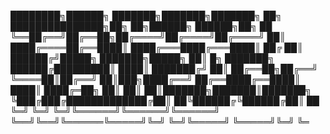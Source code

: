 ████████╗██████╗ ███████╗███████╗███████╗          ██╗    ███████████████╗██╗  ██╗██████╗ ██████╗██╗  ██ 
 ╚══██╔══╝██╔══██╗██╔════╝██╔════╝██╔════╝         ██║    ████╔════██╔══████║  ████╔═══████╔═══████║ ██╔ 
    ██║   ██████╔╝█████╗  ███████╗█████╗           ██║ █╗ ███████╗ ██████╔█████████║   ████║   ███████╔╝ 
    ██║   ██╔══██╗██╔══╝  ╚════██║██╔══╝           ██║███╗████╔══╝ ██╔══████╔══████║   ████║   ████╔═██╗ 
    ██║   ██║  ██║███████╗███████║███████╗        ╚███╔███╔█████████████╔██║  ██╚██████╔╚██████╔██║  ██ 
    ╚═╝   ╚═╝  ╚═╝╚══════╝╚══════╝╚══════╝         ╚══╝╚══╝╚══════╚═════╝╚═╝  ╚═╝╚═════╝ ╚═════╝╚═╝  ╚═ 

